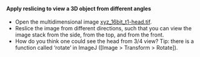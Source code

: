 #### Apply reslicing to view a 3D object from different angles
- Open the multidimensional image [xyz_16bit_t1-head.tif](https://github.com/NEUBIAS/training-resources/raw/master/image_data/xyz_16bit_t1-head.tif).
- Reslice the image from different directions, such that you can view the image stack from the side, from the top, and from the front.
- How do you think one could see the head from 3/4 view? Tip: there is a function called ‘rotate’ in ImageJ ([Image > Transform > Rotate]).
